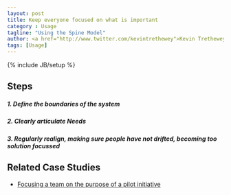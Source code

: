```yaml
---
layout: post
title: Keep everyone focused on what is important
category : Usage
tagline: "Using the Spine Model"
author: <a href="http://www.twitter.com/kevintrethewey">Kevin Trethewey</a>
tags: [Usage]
---
```

{% include JB/setup %}

## Steps

##### 1. Define the boundaries of the system

##### 2. Clearly articulate Needs

##### 3. Regularly realign, making sure people have not drifted, becoming too solution focussed


## Related Case Studies 

* [Focusing a team on the purpose of a pilot initiative](/CaseStudy/FocusTheTeamOnNeedOfAnIntiative)